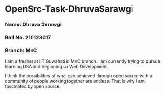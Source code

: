 # OpenSrc-Task-DhruvaSarawgi

### Name: Dhruva Sarawgi
### Roll No. 210123017
### Branch: MnC

I am a fresher at IIT Guwahati in MnC branch. I am currently trying to pursue learning DSA and beginning on Web Development.

I think the possibilities of what can achieved through open source with a community of people working together are endless. That is why I am fascinated by open source.
